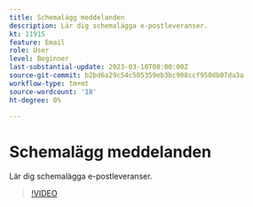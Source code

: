 ```yaml
---
title: Schemalägg meddelanden
description: Lär dig schemalägga e-postleveranser.
kt: 11915
feature: Email
role: User
level: Beginner
last-substantial-update: 2023-03-10T00:00:00Z
source-git-commit: b2bd6a29c54c505359eb3bc908ccf950db07da3a
workflow-type: tm+mt
source-wordcount: '18'
ht-degree: 0%

---
```



# Schemalägg meddelanden

Lär dig schemalägga e-postleveranser.

>[!VIDEO](https://video.tv.adobe.com/v/3415919/?quality=12)
